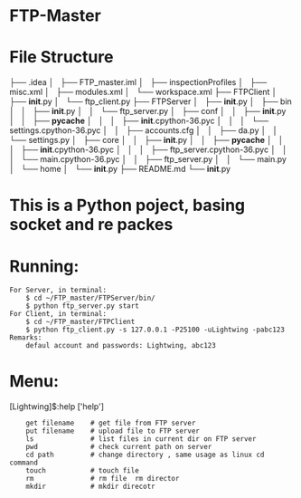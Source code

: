 # FTP-Master
# File Structure

├── .idea
│   ├── FTP_master.iml
│   ├── inspectionProfiles
│   ├── misc.xml
│   ├── modules.xml
│   └── workspace.xml
├── FTPClient
│   ├── __init__.py
│   └── ftp_client.py
├── FTPServer
│   ├── __init__.py
│   ├── bin
│   │   ├── __init__.py
│   │   └── ftp_server.py
│   ├── conf
│   │   ├── __init__.py
│   │   ├── __pycache__
│   │   │   ├── __init__.cpython-36.pyc
│   │   │   └── settings.cpython-36.pyc
│   │   ├── accounts.cfg
│   │   ├── da.py
│   │   └── settings.py
│   ├── core
│   │   ├── __init__.py
│   │   ├── __pycache__
│   │   │   ├── __init__.cpython-36.pyc
│   │   │   ├── ftp_server.cpython-36.pyc
│   │   │   └── main.cpython-36.pyc
│   │   ├── ftp_server.py
│   │   └── main.py
│   └── home
│       └── __init__.py
├── README.md
└── __init__.py

# This is a Python poject, basing socket and re packes

# Running:
	For Server, in terminal:
		$ cd ~/FTP_master/FTPServer/bin/
		$ python ftp_server.py start
	For Client, in terminal:
		$ cd ~/FTP_master/FTPClient
		$ python ftp_client.py -s 127.0.0.1 -P25100 -uLightwing -pabc123
	Remarks:
		defaul account and passwords: Lightwing, abc123

# Menu:
[Lightwing]$:help
['help']

        get filename    # get file from FTP server
        put filename    # upload file to FTP server
        ls              # list files in current dir on FTP server
        pwd             # check current path on server
        cd path         # change directory , same usage as linux cd command
        touch           # touch file 
        rm              # rm file  rm director
        mkdir           # mkdir direcotr